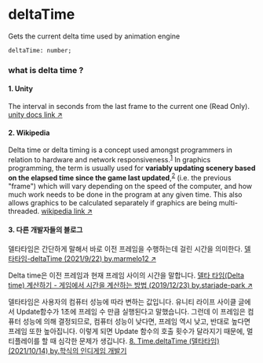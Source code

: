 # deltaTime

Gets the current delta time used by animation engine

```
deltaTime: number;
```

### what is delta time ?

#### 1. Unity

The interval in seconds from the last frame to the current one (Read Only). [unity docs link ↗︎](https://docs.unity3d.com/ScriptReference/Time-deltaTime.html)

#### 2. Wikipedia

Delta time or delta timing is a concept used amongst programmers in relation to hardware and network responsiveness.<sup>[1](https://en.wikipedia.org/wiki/Delta_timing#cite_note-ashley2011-1)</sup> In graphics programming, the term is usually used for **variably updating scenery based on the elapsed time since the game last updated**,<sup>[2](https://en.wikipedia.org/wiki/Delta_timing#cite_note-2)</sup> (i.e. the previous "frame") which will vary depending on the speed of the computer, and how much work needs to be done in the program at any given time. This also allows graphics to be calculated separately if graphics are being multi-threaded. [wikipedia link ↗︎](https://en.wikipedia.org/wiki/Delta_timing)

#### 3. 다른 개발자들의 블로그

델타타임은 간단하게 말해서 바로 이전 프레임을 수행하는데 걸린 시간을 의미한다. [델타타임-deltaTime (2021/9/22) by.marmelo12 ↗︎](https://marmelo12.tistory.com/149)

Delta time은 이전 프레임과 현재 프레임 사이의 시간을 말합니다. [델타 타임(Delta time) 계산하기 - 게임에서 시간을 계산하는 방법 (2019/12/23) by.starjade-park ↗︎](https://starjade-park.github.io/posts/delta-time/)

델타타임은 사용자의 컴퓨터 성능에 따라 변하는 값입니다. 유니티 라이프 사이클 글에서 Update함수가 1초에 프레임 수 만큼 실행된다고 말했습니다. 그런데 이 프레임은 컴퓨터 성능에 의해 결정되므로, 컴퓨터 성능이 낮다면, 프레임 역시 낮고, 반대로 높다면 프레임 또한 높아집니다. 이렇게 되면 Update 함수의 호출 횟수가 달라지기 때문에, 멀티플레이를 할 때 심각한 문제가 생깁니다. [8. Time.deltaTime (델타타임) (2021/10/14) by.학식의 인디게임 개발기](https://bossmonster.tistory.com/9)
